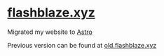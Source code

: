 # [flashblaze.xyz](https://flashblaze.xyz)

Migrated my website to [Astro](https://astro.build)

Previous version can be found at [old.flashblaze.xyz](https://old.flashblaze.xyz)
